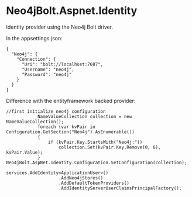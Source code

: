 # Neo4jBolt.Aspnet.Identity
Identity provider using the Neo4j Bolt driver.

In the appsettings.json:
```
{
  "Neo4j": {
    "Connection": {
      "Uri": "bolt://localhost:7687",
      "Username": "neo4j",
      "Password": "neo4j"
    }
  }
}
```


Difference with the entityframework backed provider:

```
//first initialize neo4j configuration
            NameValueCollection collection = new NameValueCollection();
            foreach (var kvPair in Configuration.GetSection("Neo4j").AsEnumerable())
            {
                if (kvPair.Key.StartsWith("Neo4j:"))
                    collection.Set(kvPair.Key.Remove(0, 6), kvPair.Value);
            }
Neo4jBolt.AspNet.Identity.Configuration.SetConfiguration(collection);

services.AddIdentity<ApplicationUser>()
                    .AddNeo4jStores()
                    .AddDefaultTokenProviders()
                    .AddIdentityServerUserClaimsPrincipalFactory();
```

